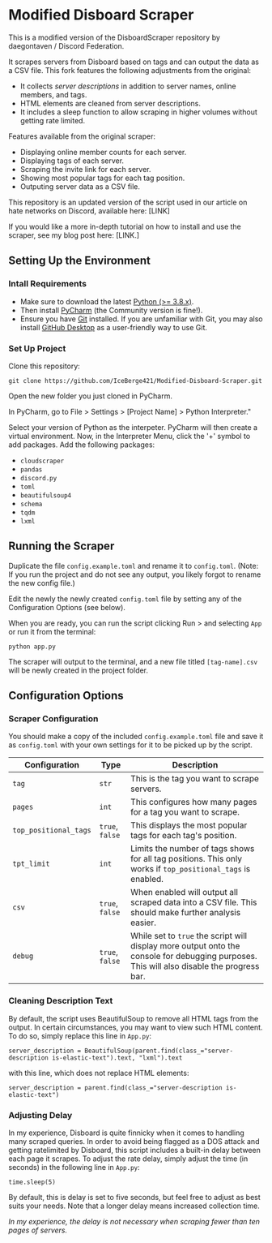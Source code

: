 # Modified Disboard Scraper

This is a modified version of the DisboardScraper repository by daegontaven / Discord Federation.

It scrapes servers from Disboard based on tags and can output the data as a CSV file. This fork features the following adjustments from the original:

- It collects *server descriptions* in addition to server names, online members, and tags.
- HTML elements are cleaned from server descriptions.
- It includes a sleep function to allow scraping in higher volumes without getting rate limited.

Features available from the original scraper:

- Displaying online member counts for each server.
- Displaying tags of each server.
- Scraping the invite link for each server.
- Showing most popular tags for each tag position.
- Outputing server data as a CSV file.

This repository is an updated version of the script used in our article on hate networks on Discord, available here: [LINK]

If you would like a more in-depth tutorial on how to install and use the scraper, see my blog post here: [LINK.]

## Setting Up the Environment

### Intall Requirements

- Make sure to download the latest [Python (>= 3.8.x)](https://www.python.org/downloads/).
- Then install [PyCharm](https://www.jetbrains.com/pycharm/) (the Community version is fine!).
- Ensure you have [Git](https://git-scm.com/book/en/v2/Getting-Started-Installing-Git) installed. If you are unfamiliar with Git, you may also install [GitHub Desktop](https://desktop.github.com/) as a user-friendly way to use Git.

### Set Up Project

Clone this repository:

```
git clone https://github.com/IceBerge421/Modified-Disboard-Scraper.git
```

Open the new folder you just cloned in PyCharm.

In PyCharm, go to File > Settings > [Project Name] > Python Interpreter."

Select your version of Python as the interpeter. PyCharm will then create a virtual environment. Now, in the Interpreter Menu, click the '+' symbol to add packages. Add the following packages:

- `cloudscraper`
- `pandas`
- `discord.py`
- `toml`
- `beautifulsoup4`
- `schema`
- `tqdm`
- `lxml`

## Running the Scraper

Duplicate the file `config.example.toml` and rename it to `config.toml`. 
(Note: If you run the project and do not see any output, you likely forgot to rename the new config file.)

Edit the newly the newly created `config.toml` file by setting any of the Configuration Options (see below).

When you are ready, you can run the script clicking Run > and selecting `App` or run it from the terminal:

```
python app.py
```
The scraper will output to the terminal, and a new file titled `[tag-name].csv` will be newly created in the project folder.

## Configuration Options

### Scraper Configuration

You should make a copy of the included `config.example.toml` file and save it as `config.toml` with your own settings for it to be picked up by the script.

|  Configuration        |  Type            | Description                                                                                                                               |
|-----------------------|------------------|-------------------------------------------------------------------------------------------------------------------------------------------|
| `tag`                 | `str`            | This is the tag you want to scrape  servers.                                                                                          |
| `pages`               | `int`            | This configures how many pages for a tag you want to scrape.                                                                              |
| `top_positional_tags` | `true`,  `false` | This displays the most popular tags for each tag's position.                                                                              |
| `tpt_limit`           | `int`            | Limits the number of tags shows for all tag positions. This only works if `top_positional_tags` is enabled.                               |
| `csv`                 | `true`, `false`  | When enabled will output all scraped data into a CSV file. This should make further analysis easier.                                      |
| `debug`               | `true`, `false`  | While set to `true` the script will display more output onto the console for debugging purposes. This will also disable the progress bar. |
### Cleaning Description Text

By default, the script uses BeautifulSoup to remove all HTML tags from the output. In certain circumstances, you may want to view such HTML content. To do so, simply replace this line in `App.py`:

```
server_description = BeautifulSoup(parent.find(class_="server-description is-elastic-text").text, "lxml").text
```
with this line, which does not replace HTML elements:
```
server_description = parent.find(class_="server-description is-elastic-text")
```

### Adjusting Delay

In my experience, Disboard is quite finnicky when it comes to handling many scraped queries. In order to avoid being flagged as a DOS attack and getting ratelimited by Disboard, this script includes a built-in delay between each page it scrapes. To adjust the rate delay, simply adjust the time (in seconds) in the following line in `App.py`:

```
time.sleep(5)
```
By default, this is delay is set to five seconds, but feel free to adjust as best suits your needs. Note that a longer delay means increased collection time. 

*In my experience, the delay is not necessary when scraping fewer than ten pages of servers.*